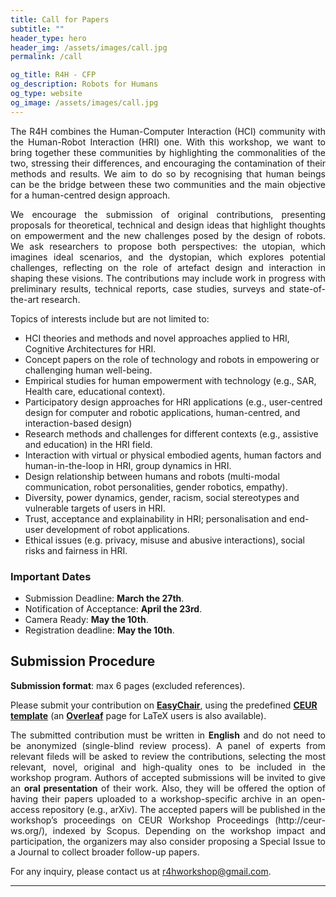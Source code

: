 ```yaml
---
title: Call for Papers
subtitle: ""
header_type: hero
header_img: /assets/images/call.jpg
permalink: /call

og_title: R4H - CFP
og_description: Robots for Humans
og_type: website
og_image: /assets/images/call.jpg
---
```


<p style="text-align: justify;">
The R4H combines the Human-Computer Interaction (HCI) community with the Human-Robot Interaction (HRI) one. With this workshop, we want to bring together these communities by highlighting the commonalities of the two, stressing their differences, and encouraging the contamination of their methods and results. We aim to do so by recognising that human beings can be the bridge between these two communities and the main objective for a human-centred design approach.
</p>

<p style="text-align: justify;">
We encourage the submission of original contributions, presenting proposals for theoretical, technical and design ideas that highlight thoughts on empowerment and the new challenges posed by the design of robots. We ask researchers to propose both perspectives: the utopian, which imagines ideal scenarios, and the dystopian, which explores potential challenges, reflecting on the role of artefact design and interaction in shaping these visions. The contributions may include work in progress with preliminary results, technical reports, case studies, surveys and state-of-the-art research.
</p>

Topics of interests include but are not limited to:
* HCI theories and methods and novel approaches applied to HRI, Cognitive Architectures for HRI.
* Concept papers on the role of technology and robots in empowering or challenging human well-being.
* Empirical studies for human empowerment with technology (e.g., SAR, Health care, educational context).
* Participatory design approaches for HRI applications (e.g., user-centred design for computer and robotic applications, human-centred, and interaction-based design)
* Research methods and challenges for different contexts (e.g., assistive and education) in the HRI field.
* Interaction with virtual or physical embodied agents, human factors and human-in-the-loop in HRI, group dynamics in HRI.
* Design relationship between humans and robots (multi-modal communication, robot personalities, gender robotics, empathy).
* Diversity, power dynamics, gender, racism, social stereotypes and vulnerable targets of users in HRI.
* Trust, acceptance and explainability in HRI; personalisation and end-user development of robot applications.
* Ethical issues (e.g. privacy, misuse and abusive interactions), social risks and fairness in HRI.


### Important Dates
* Submission Deadline: **March the 27th**. <!--**09/04**-->
* Notification of Acceptance: **April the 23rd**.
* Camera Ready: **May the 10th**. <!--**14/05**-->
* Registration deadline: **May the 10th**.


## Submission Procedure

**Submission format**: max 6 pages (excluded references).

Please submit your contribution on **[EasyChair](https://easychair.org/my/conference?conf=r4h)**, using the predefined **[CEUR template](https://ceur-ws.org/Vol-XXX/CEURART.zip)** (an **[Overleaf](https://www.overleaf.com/read/gwhxnqcghhdt)** page for LaTeX users is also available).

<p style="text-align: justify;">
The submitted contribution must be written in <b>English</b> and do not need to be anonymized (single-blind review process). A panel of experts from relevant fileds will be asked to review the contributions, selecting the most relevant, novel, original and high-quality ones to be included in the workshop program. Authors of accepted submissions will be invited to give an <b>oral presentation</b> of their work. Also, they will be offered the option of having their papers uploaded to a workshop-specific archive in an open-access repository (e.g., arXiv). The accepted papers will be published in the workshop’s proceedings on CEUR Workshop Proceedings (http://ceur-ws.org/), indexed by Scopus. Depending on the workshop impact and participation, the organizers may also consider proposing a Special Issue to a Journal to collect broader follow-up papers.
</p>


For any inquiry, please contact us at [r4hworkshop@gmail.com](mailto:r4hworkshop@gmail.com).

---